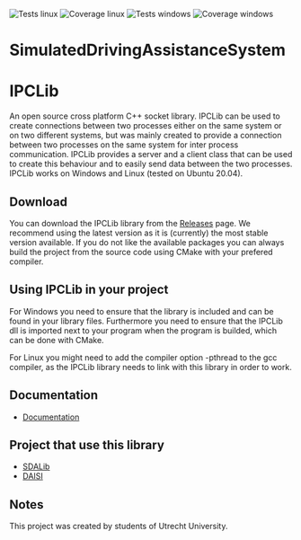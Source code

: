 ![Tests linux](https://github.com/red-panda-productions/ipc-lib/actions/workflows/testing-linux.yml/badge.svg)
![Coverage linux](https://github.com/red-panda-productions/speed-dreams/actions/workflows/code-coverage-linux.yml/badge.svg) 
![Tests windows](https://github.com/red-panda-productions/ipc-lib/actions/workflows/testing-windows.yml/badge.svg)
![Coverage windows](https://github.com/red-panda-productions/speed-dreams/actions/workflows/code-coverage-windows.yml/badge.svg) 
# SimulatedDrivingAssistanceSystem

# IPCLib

An open source cross platform C++ socket library. 
IPCLib can be used to create connections between two processes either on the same system or on two different systems, but was mainly created to provide a connection between two processes on the same system for inter process communication. IPCLib provides a server and a client class that can be used to create this behaviour and to easily send data between the two processes. IPCLib works on Windows and Linux (tested on Ubuntu 20.04).

## Download

You can download the IPCLib library from the [Releases](https://github.com/red-panda-productions/ipc-lib/releases) page. We recommend using the latest version as it is (currently) the most stable version available. If you do not like the available packages you can always build the project from the source code using CMake with your prefered compiler.

## Using IPCLib in your project

For Windows you need to ensure that the library is included and can be found in your library files. Furthermore you need to ensure that the IPCLib dll is imported next to your program when the program is builded, which can be done with CMake. 

For Linux you might need to add the compiler option -pthread to the gcc compiler, as the IPCLib library needs to link with this library in order to work.

## Documentation

- [Documentation](https://github.com/red-panda-productions/ipc-lib/DOCUMENTATION.md)

## Project that use this library

- [SDALib](https://github.com/red-panda-productions/SDALib)
- [DAISI](https://github.com/red-panda-productions/speed-dreams)

## Notes

This project was created by students of Utrecht University.

